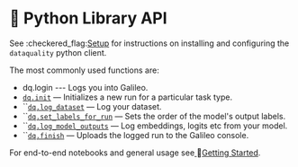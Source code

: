 # 📖 Python Library API

See :checkered\_flag:[Setup](../getting-started/setup-installing-galileo.md) for instructions on installing and configuring the `dataquality` python client.&#x20;



The most commonly used functions are:

* dq.login --- Logs you into Galileo.
* [`dq.init`](dq.init.md) — Initializes a new run for a particular task type.
* ``[`dq.log_dataset`](logging-data/dq.log\_dataset.md)  — Log your dataset.
* ``[`dq.set_labels_for_run`](dq.set\_labels\_for\_run.md) — Sets the order of the model's output labels.
* ``[`dq.log_model_outputs`](dq.log\_model\_outputs.md)  — Log embeddings, logits etc from your model.
* ``[`dq.finish`](dq.finish.md)  — Uploads the logged run to the Galileo console.



For end-to-end notebooks and general usage see[ ](../):rocket:[Getting Started](../).&#x20;
